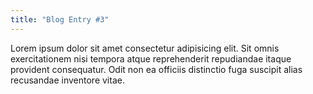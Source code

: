 ```yaml
---
title: "Blog Entry #3"
---
```


Lorem ipsum dolor sit amet consectetur adipisicing elit. Sit omnis exercitationem nisi tempora atque reprehenderit repudiandae itaque provident consequatur. Odit non ea officiis distinctio fuga suscipit alias recusandae inventore vitae.
